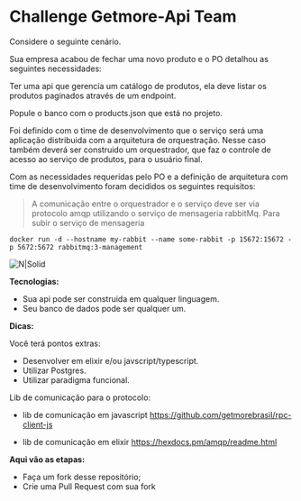# Challenge Getmore-Api Team

Considere o seguinte cenário.

Sua empresa acabou de fechar uma novo produto e o PO detalhou as seguintes necessidades:

Ter uma api que gerencía um catálogo de produtos, ela deve listar os produtos paginados através de um endpoint.

Popule o banco com o products.json que está no projeto.

Foi definido com o time de desenvolvimento que o serviço será uma aplicação distribuida com a arquitetura de orquestração.
Nesse caso também deverá ser construido um orquestrador, que faz o controle de acesso ao serviço de produtos, para o usuário final.

Com as necessidades requeridas pelo PO e a definição de arquitetura com time de desenvolvimento foram decididos os seguintes requisitos:

> A comunicação entre o orquestrador e o serviço deve ser via protocolo amqp
utilizando o serviço de mensageria rabbitMq.
Para subir o serviço de mensageria
```
docker run -d --hostname my-rabbit --name some-rabbit -p 15672:15672 -p 5672:5672 rabbitmq:3-management
```
![N|Solid](https://www.rabbitmq.com/img/tutorials/intro/hello-world-example-routing.png)

**Tecnologias:**

- Sua api pode ser construida em qualquer linguagem.
- Seu banco de dados pode ser qualquer um.

**Dicas:**

Você terá pontos extras:

- Desenvolver em elixir e/ou javscript/typescript.
- Utilizar Postgres.
- Utilizar paradigma funcional.

Lib de comunicação para o protocolo:
- lib de comunicação em javascript
https://github.com/getmorebrasil/rpc-client-js

- lib de comunicação em elixir
https://hexdocs.pm/amqp/readme.html

**Aqui vão as etapas:**
 - Faça um fork desse repositório;
 - Crie uma Pull Request com sua fork



